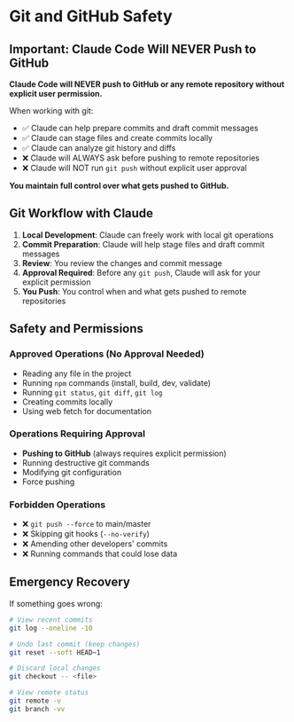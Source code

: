 # Git and GitHub Safety

## Important: Claude Code Will NEVER Push to GitHub

**Claude Code will NEVER push to GitHub or any remote repository without explicit user permission.**

When working with git:
- ✅ Claude can help prepare commits and draft commit messages
- ✅ Claude can stage files and create commits locally
- ✅ Claude can analyze git history and diffs
- ❌ Claude will ALWAYS ask before pushing to remote repositories
- ❌ Claude will NOT run `git push` without explicit user approval

**You maintain full control over what gets pushed to GitHub.**

## Git Workflow with Claude

1. **Local Development**: Claude can freely work with local git operations
2. **Commit Preparation**: Claude will help stage files and draft commit messages
3. **Review**: You review the changes and commit message
4. **Approval Required**: Before any `git push`, Claude will ask for your explicit permission
5. **You Push**: You control when and what gets pushed to remote repositories

## Safety and Permissions

### Approved Operations (No Approval Needed)

- Reading any file in the project
- Running `npm` commands (install, build, dev, validate)
- Running `git status`, `git diff`, `git log`
- Creating commits locally
- Using web fetch for documentation

### Operations Requiring Approval

- **Pushing to GitHub** (always requires explicit permission)
- Running destructive git commands
- Modifying git configuration
- Force pushing

### Forbidden Operations

- ❌ `git push --force` to main/master
- ❌ Skipping git hooks (`--no-verify`)
- ❌ Amending other developers' commits
- ❌ Running commands that could lose data

## Emergency Recovery

If something goes wrong:

```bash
# View recent commits
git log --oneline -10

# Undo last commit (keep changes)
git reset --soft HEAD~1

# Discard local changes
git checkout -- <file>

# View remote status
git remote -v
git branch -vv
```
